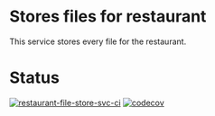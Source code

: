 # Stores files for restaurant
This service stores every file for the restaurant.

# Status
[![restaurant-file-store-svc-ci](https://github.com/KinNeko-De/restaurant-file-store-svc/actions/workflows/ci.yml/badge.svg)](https://github.com/KinNeko-De/restaurant-file-store-svc/actions/workflows/ci.yml)
[![codecov](https://codecov.io/gh/KinNeko-De/restaurant-file-store-svc/branch/main/graph/badge.svg?token=ujuxYUzSTE)](https://codecov.io/gh/KinNeko-De/restaurant-file-store-svc)

